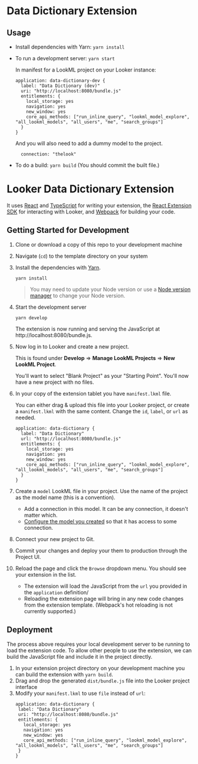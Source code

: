 # Data Dictionary Extension

## Usage

- Install dependencies with Yarn: `yarn install`
- To run a development server: `yarn start`

  In manifest for a LookML project on your Looker instance:

  ```
  application: data-dictionary-dev {
    label: "Data Dictionary (dev)"
    uri: "http://localhost:8080/bundle.js"
    entitlements: {
      local_storage: yes
      navigation: yes
      new_window: yes
      core_api_methods: ["run_inline_query", "lookml_model_explore", "all_lookml_models", "all_users", "me", "search_groups"]
    }
  }
  ```

  And you will also need to add a dummy model to the project.

  ```
    connection: "thelook"
  ```

- To do a build: `yarn build` (You should commit the built file.)

# Looker Data Dictionary Extension

It uses [React](https://reactjs.org/) and [TypeScript](https://www.typescriptlang.org/) for writing your extension, the [React Extension SDK](https://github.com/looker-open-source/extension-sdk-react) for interacting with Looker, and [Webpack](https://webpack.js.org/) for building your code.

## Getting Started for Development

1. Clone or download a copy of this repo to your development machine
2. Navigate (`cd`) to the template directory on your system
3. Install the dependencies with [Yarn](https://yarnpkg.com/).

   ```
   yarn install
   ```

   > You may need to update your Node version or use a [Node version manager](https://github.com/nvm-sh/nvm) to change your Node version.

4. Start the development server

   ```
   yarn develop
   ```

   The extension is now running and serving the JavaScript at http://localhost:8080/bundle.js.

5. Now log in to Looker and create a new project.

   This is found under **Develop** => **Manage LookML Projects** => **New LookML Project**.

   You'll want to select "Blank Project" as your "Starting Point". You'll now have a new project with no files.

6. In your copy of the extension tablet you have `manifest.lkml` file.

   You can either drag & upload this file into your Looker project, or create a `manifest.lkml` with the same content. Change the `id`, `label`, or `url` as needed.

   ```
   application: data-dictionary {
     label: "Data Dictionary"
     url: "http://localhost:8080/bundle.js"
     entitlements: {
       local_storage: yes
       navigation: yes
       new_window: yes
       core_api_methods: ["run_inline_query", "lookml_model_explore", "all_lookml_models", "all_users", "me", "search_groups"]
     }
   }
   ```

7. Create a `model` LookML file in your project. Use the name of the project as the model name (this is a convention).

   - Add a connection in this model. It can be any connection, it doesn't matter which.
   - [Configure the model you created](https://docs.looker.com/data-modeling/getting-started/create-projects#configuring_a_model) so that it has access to some connection.

8. Connect your new project to Git.

9. Commit your changes and deploy your them to production through the Project UI.

10. Reload the page and click the `Browse` dropdown menu. You should see your extension in the list.
    - The extension will load the JavaScript from the `url` you provided in the `application` definition/
    - Reloading the extension page will bring in any new code changes from the extension template. (Webpack's hot reloading is not currently supported.)

## Deployment

The process above requires your local development server to be running to load the extension code. To allow other people to use the extension, we can build the JavaScript file and include it in the project directly.

1. In your extension project directory on your development machine you can build the extension with `yarn build`.
2. Drag and drop the generated `dist/bundle.js` file into the Looker project interface
3. Modify your `manifest.lkml` to use `file` instead of `url`:
   ```
   application: data-dictionary {
    label: "Data Dictionary"
    uri: "http://localhost:8080/bundle.js"
    entitlements: {
      local_storage: yes
      navigation: yes
      new_window: yes
      core_api_methods: ["run_inline_query", "lookml_model_explore", "all_lookml_models", "all_users", "me", "search_groups"]
    }
   }
   ```
